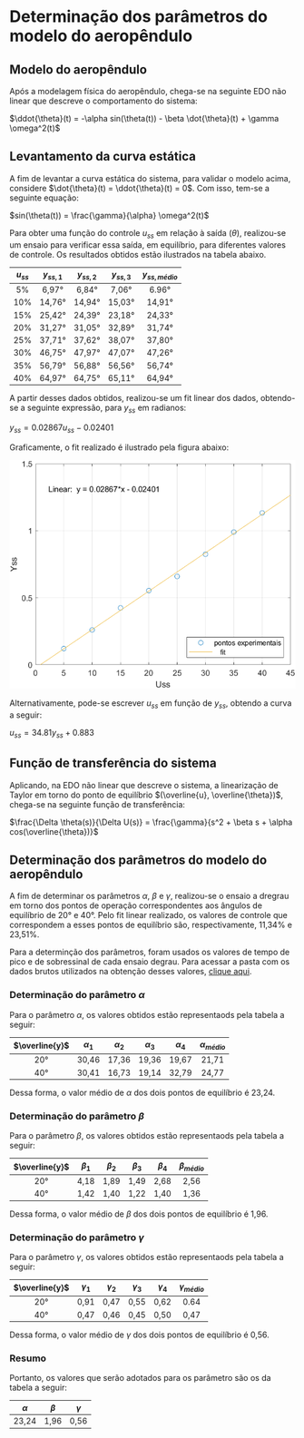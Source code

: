 # Determinação dos parâmetros do modelo do aeropêndulo


## Modelo do aeropêndulo

Após a modelagem física do aeropêndulo, chega-se na seguinte EDO não linear que descreve o comportamento do sistema:

$\ddot{\theta}(t) = -\alpha sin(\theta(t)) - \beta \dot{\theta}(t) + \gamma \omega^2(t)$


## Levantamento da curva estática

A fim de levantar a curva estática do sistema, para validar o modelo acima, considere $\dot{\theta}(t) = \ddot{\theta}(t) = 0$. Com isso, tem-se a seguinte equação:

$sin(\theta(t)) = \frac{\gamma}{\alpha} \omega^2(t)$

Para obter uma função do controle $u_{ss}$ em relação à saída (${\theta}$), realizou-se um ensaio para verificar essa saída, em equilíbrio, para diferentes valores de controle. Os resultados obtidos estão ilustrados na tabela abaixo.

| $u_{ss}$ | ${y_{ss, 1}}$ | ${y_{ss, 2}}$ | ${y_{ss, 3}}$ | ${y_{ss, médio}}$ |
|:-------:|:-------:|:-------:|:-------:|:-------:|
| 5% | 6,97° | 6,84° | 7,06° | 6.96° |
| 10% | 14,76° | 14,94° | 15,03° | 14,91° |
| 15% | 25,42° | 24,39° | 23,18° | 24,33° |
| 20% | 31,27° | 31,05° | 32,89° | 31,74° |
| 25% | 37,71° | 37,62° | 38,07° | 37,80° |
| 30% | 46,75° | 47,97° | 47,07° | 47,26° |
| 35% | 56,79° | 56,88° | 56,56° | 56,74° |
| 40% | 64,97° | 64,75° | 65,11° | 64,94° |

A partir desses dados obtidos, realizou-se um fit linear dos dados, obtendo-se a seguinte expressão, para $y_{ss}$ em radianos:

$y_{ss} = 0.02867 u_{ss} - 0.02401$

Graficamente, o fit realizado é ilustrado pela figura abaixo:

![Fit realizado](./imagens/fit.png)

Alternativamente, pode-se escrever $u_{ss}$ em função de $y_{ss}$, obtendo a curva a seguir:

$u_{ss} = 34.81 y_{ss} + 0.883$


## Função de transferência do sistema

Aplicando, na EDO não linear que descreve o sistema, a linearização de Taylor em torno do ponto de equilíbrio $(\overline{u}, \overline{\theta})$, chega-se na seguinte função de transferência:

$\frac{\Delta \theta(s)}{\Delta U(s)} = \frac{\gamma}{s^2 + \beta s + \alpha cos(\overline{\theta})}$


## Determinação dos parâmetros do modelo do aeropêndulo

A fim de determinar os parâmetros $\alpha$, $\beta$ e $\gamma$, realizou-se o ensaio a dregrau em torno dos pontos de operação correspondentes aos ângulos de equilíbrio de 20° e 40°. Pelo fit linear realizado, os valores de controle que correspondem a esses pontos de equilíbrio são, respectivamente, 11,34% e 23,51%.

Para a determinção dos parâmetros, foram usados os valores de tempo de pico e de sobressinal de cada ensaio degrau. Para acessar a pasta com os dados brutos utilizados na obtenção desses valores, [clique aqui](./dados/).


### Determinação do parâmetro $\alpha$

Para o parâmetro $\alpha$, os valores obtidos estão representaods pela tabela a seguir:

|  $\overline{y}$  | $\alpha_1$ | $\alpha_2$ | $\alpha_3$ | $\alpha_4$ | $\alpha_{médio}$ |
|:-------:|:-------:|:-------:|:-------:|:-----------:|:-----------:|
| 20° | 30,46 | 17,36 | 19,36 | 19,67 | 21,71 |
| 40° | 30,41 | 16,73 | 19,14 | 32,79 | 24,77 |

Dessa forma, o valor médio de $\alpha$ dos dois pontos de equilíbrio é 23,24.


### Determinação do parâmetro $\beta$

Para o parâmetro $\beta$, os valores obtidos estão representaods pela tabela a seguir:

|  $\overline{y}$  | $\beta_1$ | $\beta_2$ | $\beta_3$ | $\beta_4$ | $\beta_{médio}$ |
|:-------:|:-------:|:-------:|:-------:|:-----------:|:-----------:|
| 20° | 4,18 | 1,89 | 1,49 | 2,68 | 2,56 |
| 40° | 1,42 | 1,40 | 1,22 | 1,40 | 1,36 |

Dessa forma, o valor médio de $\beta$ dos dois pontos de equilíbrio é 1,96.


### Determinação do parâmetro $\gamma$

Para o parâmetro $\gamma$, os valores obtidos estão representaods pela tabela a seguir:

|  $\overline{y}$  | $\gamma_1$ | $\gamma_2$ | $\gamma_3$ | $\gamma_4$ | $\gamma_{médio}$ |
|:-------:|:-------:|:-------:|:-------:|:-----------:|:-----------:|
| 20° | 0,91 | 0,47 | 0,55 | 0,62 | 0.64 |
| 40° | 0,47 | 0,46 | 0,45 | 0,50 | 0,47 |

Dessa forma, o valor médio de $\gamma$ dos dois pontos de equilíbrio é 0,56.


### Resumo

Portanto, os valores que serão adotados para os parâmetro são os da tabela a seguir:

| $\alpha$ | $\beta$ | $\gamma$ |
|:-------:|:-------:|:-------:|
| 23,24 | 1,96 | 0,56 |


